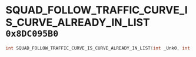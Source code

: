 # SQUAD_FOLLOW_TRAFFIC_CURVE_IS_CURVE_ALREADY_IN_LIST `0x8DC095B0`

```cpp
int SQUAD_FOLLOW_TRAFFIC_CURVE_IS_CURVE_ALREADY_IN_LIST(int _Unk0, int _Unk1, int _Unk2, int _Unk3, int _Unk4);
```